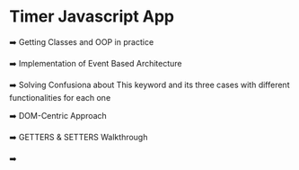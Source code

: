 
# Timer Javascript App

➡️ Getting Classes and OOP in practice

➡️ Implementation of Event Based Architecture

➡️ Solving Confusiona about This keyword and its three cases with different functionalities for each one

➡️ DOM-Centric Approach

➡️ GETTERS & SETTERS Walkthrough

➡️

